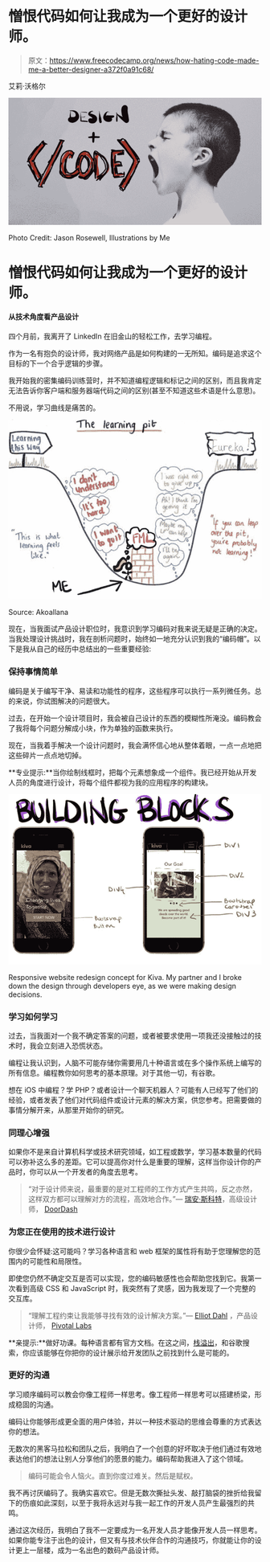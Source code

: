 # 憎恨代码如何让我成为一个更好的设计师。

> 原文：<https://www.freecodecamp.org/news/how-hating-code-made-me-a-better-designer-a372f0a91c68/>

艾莉·沃格尔

![NBZxYs6mujILegMG61vbKX2lHLmA42rXNoZ6](img/2e5b906801ebe341c8e99cf96f17ae44.png)

Photo Credit: Jason Rosewell, Illustrations by Me

# 憎恨代码如何让我成为一个更好的设计师。

#### 从技术角度看产品设计

四个月前，我离开了 LinkedIn 在旧金山的轻松工作，去学习编程。

作为一名有抱负的设计师，我对网络产品是如何构建的一无所知。编码是追求这个目标的下一个合乎逻辑的步骤。

我开始我的密集编码训练营时，并不知道编程逻辑和标记之间的区别，而且我肯定无法告诉你客户端和服务器端代码之间的区别(甚至不知道这些术语是什么意思)。

不用说，学习曲线是痛苦的。

![gjmbRycbgzNZa9NmAI-lBIn2e3y-YZWuRZOV](img/c59b21a9c13372ba89216f4aa6c141d9.png)

Source: Akoallana

现在，当我面试产品设计职位时，我意识到学习编码对我来说无疑是正确的决定。当我处理设计挑战时，我在剖析问题时，始终如一地充分认识到我的“编码帽”。以下是我从自己的经历中总结出的一些重要经验:

### **保持事情简单**

编码是关于编写干净、易读和功能性的程序，这些程序可以执行一系列微任务。总的来说，你试图解决的问题很大。

过去，在开始一个设计项目时，我会被自己设计的东西的模糊性所淹没。编码教会了我将每个问题分解成小块，作为单独的函数来执行。

现在，当我着手解决一个设计问题时，我会满怀信心地从整体着眼，一点一点地把这些碎片一点点地切掉。

**专业提示:**当你绘制线框时，把每个元素想象成一个组件。我已经开始从开发人员的角度进行设计，将每个组件都视为我的应用程序的构建块。

![PhozYic7BFQb07jAAud5uYxiMAE04tF1uln5](img/22c2ff180c7c24635eeb2416a55351f0.png)

Responsive website redesign concept for Kiva. My partner and I broke down the design through developers eye, as we were making design decisions.

### **学习如何学习**

过去，当我面对一个我不确定答案的问题，或者被要求使用一项我还没接触过的技术时，我会立刻进入恐慌状态。

编程让我认识到，人脑不可能存储你需要用几十种语言或在多个操作系统上编写的所有信息。编程教你如何思考的基本原理。对于其他一切，有谷歌。

想在 iOS 中编程？学 PHP？或者设计一个聊天机器人？可能有人已经写了他们的经验，或者发表了他们对代码组件或设计元素的解决方案，供您参考。把需要做的事情分解开来，从那里开始你的研究。

### **同理心增强**

如果你不是来自计算机科学或技术研究领域，如工程或数学，学习基本数量的代码可以弥补这么多的差距。它可以提高你对什么是重要的理解，这样当你设计你的产品时，你可以从一个开发者的角度去思考。

> “对于设计师来说，最重要的是对工程师的工作方式产生共鸣，反之亦然，这样双方都可以理解对方的流程，高效地合作。”— [瑞安·斯科特](https://www.freecodecamp.org/news/how-hating-code-made-me-a-better-designer-a372f0a91c68/undefined)，高级设计师， [DoorDash](https://www.freecodecamp.org/news/how-hating-code-made-me-a-better-designer-a372f0a91c68/undefined)

### **为您正在使用的技术进行设计**

你很少会怀疑:这可能吗？学习各种语言和 web 框架的属性将有助于您理解您的范围内的可能性和局限性。

即使您仍然不确定交互是否可以实现，您的编码敏感性也会帮助您找到它。我第一次看到高级 CSS 和 JavaScript 时，我突然有了灵感，因为我发现了一个完整的交互库。

> “理解工程约束让我能够寻找有效的设计解决方案。”— [Elliot Dahl](https://www.freecodecamp.org/news/how-hating-code-made-me-a-better-designer-a372f0a91c68/undefined) ，产品设计师， [Pivotal Labs](https://www.freecodecamp.org/news/how-hating-code-made-me-a-better-designer-a372f0a91c68/undefined)

**亲提示:**做好功课。每种语言都有官方文档。在这之间，[栈溢出](http://stackoverflow.com/)，和谷歌搜索，你应该能够在你把你的设计展示给开发团队之前找到什么是可能的。

### **更好的沟通**

学习顺序编码可以教会你像工程师一样思考。像工程师一样思考可以搭建桥梁，形成稳固的沟通。

编码让你能够形成更全面的用户体验，并以一种技术驱动的思维会尊重的方式表达你的想法。

无数次的黑客马拉松和团队之后，我明白了一个创意的好坏取决于他们通过有效地表达他们的想法让别人分享他们的愿景的能力。编码帮助我进入了这个领域。

> 编码可能会令人恼火。直到你度过难关。然后是赋权。

我不再讨厌编码了。我确实喜欢它。但是无数次撕扯头发、敲打脑袋的挫折给我留下的伤痕如此深刻，以至于我将永远对与我一起工作的开发人员产生最强烈的共鸣。

通过这次经历，我明白了我不一定要成为一名开发人员才能像开发人员一样思考。如果你能专注于出色的设计，但又有与技术伙伴合作的沟通技巧，你就能让你的设计更上一层楼，成为一名出色的数码产品设计师。